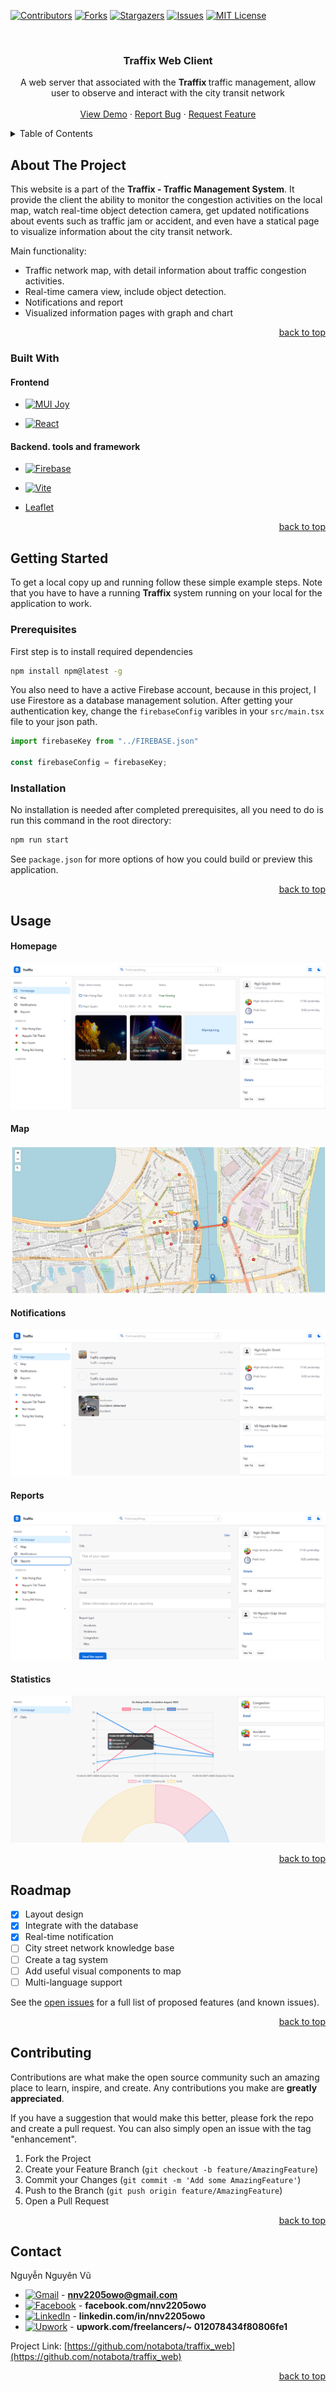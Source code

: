 <a name="readme-top"></a>

[![Contributors][contributors-shield]][contributors-url]
[![Forks][forks-shield]][forks-url]
[![Stargazers][stars-shield]][stars-url]
[![Issues][issues-shield]][issues-url]
[![MIT License][license-shield]][license-url]

<br />
<div align="center">
<h3 align="center">Traffix Web Client</h3>

<p align="center">
    A web server that associated with the <strong> Traffix </strong> traffic management, allow user to observe and interact with the city transit network
    <br />
    <br />
    <a href="https://github.com/notabota/traffix_web">View Demo</a>
    ·
    <a href="https://github.com/notabota/traffix_web/issues">Report Bug</a>
    ·
    <a href="https://github.com/notabota/traffix_web/issues">Request Feature</a>
  </p>
</div>

<!-- TABLE OF CONTENTS -->

<details>
  <summary>Table of Contents</summary>
  <ol>
    <li>
      <a href="#about-the-project">About The Project</a>
      <ul>
        <li><a href="#built-with">Built With</a></li>
      </ul>
    </li>
    <li>
      <a href="#getting-started">Getting Started</a>
      <ul>
        <li><a href="#prerequisites">Prerequisites</a></li>
        <li><a href="#installation">Installation</a></li>
      </ul>
    </li>
    <li><a href="#usage">Usage</a></li>
    <li><a href="#roadmap">Roadmap</a></li>
    <li><a href="#contributing">Contributing</a></li>
    <li><a href="#contact">Contact</a></li>
  </ol>
</details>

<!-- ABOUT THE PROJECT -->

## About The Project

This website is a part of the **Traffix - Traffic Management System**. It provide the client the ability to monitor the
congestion activities on the local map, watch real-time object detection camera, get updated notifications about events
such as traffic jam or accident, and even have a statical page to visualize information about the city transit network.

Main functionality:

* Traffic network map, with detail information about traffic congestion activities.
* Real-time camera view, include object detection.
* Notifications and report
* Visualized information pages with graph and chart

<p style="text-align: right;"><a href="#readme-top">back to top</a></p>

### Built With

#### Frontend

* [![MUI Joy][MUI]][MUI Joy-url]

* [![React][React.js]][React-url]

#### Backend. tools and framework

* [![Firebase]][Firebase-url]

* [![Vite]][Vite-url]

* [Leaflet][Leaflet-url]

<p style="text-align: right;"><a href="#readme-top">back to top</a></p>

<!-- GETTING STARTED -->

## Getting Started

To get a local copy up and running follow these simple example steps. Note that you have to have a running **Traffix**
system running on your local for the application to work.

### Prerequisites

First step is to install required dependencies

```sh
npm install npm@latest -g
```

You also need to have a active Firebase account, because in this project, I use Firestore as a database management
solution. After getting your authentication key, change the ```firebaseConfig``` varibles in your ```src/main.tsx```
file
to your json path.

```js
import firebaseKey from "../FIREBASE.json"

const firebaseConfig = firebaseKey;
```

### Installation

No installation is needed after completed prerequisites, all you need to do is run this command in the root directory:

```sh
npm run start
```

See ```package.json``` for more options of how you could build or preview this application.

<p style="text-align: right;"><a href="#readme-top">back to top</a></p>

<!-- USAGE EXAMPLES -->

## Usage

#### Homepage

![](images/homepage.png)

#### Map

![](images/map.png)

#### Notifications

![](images/notifications.png)

#### Reports

![](images/reports.png)

#### Statistics

![](images/statistics.png)

<p style="text-align: right;"><a href="#readme-top">back to top</a></p>

<!-- ROADMAP -->

## Roadmap

- [X]  Layout design
- [X]  Integrate with the database
- [X]  Real-time notification
- [ ]  City street network knowledge base
- [ ]  Create a tag system
- [ ]  Add useful visual components to map
- [ ]  Multi-language support

See the [open issues](https://github.com/notabota/traffix_web/issues) for a full list of proposed features (and known
issues).

<p style="text-align: right;"><a href="#readme-top">back to top</a></p>

<!-- CONTRIBUTING -->

## Contributing

Contributions are what make the open source community such an amazing place to learn, inspire, and create. Any
contributions you make are **greatly appreciated**.

If you have a suggestion that would make this better, please fork the repo and create a pull request. You can also
simply open an issue with the tag "enhancement".

1. Fork the Project
2. Create your Feature Branch (`git checkout -b feature/AmazingFeature`)
3. Commit your Changes (`git commit -m 'Add some AmazingFeature'`)
4. Push to the Branch (`git push origin feature/AmazingFeature`)
5. Open a Pull Request

<p style="text-align: right;"><a href="#readme-top">back to top</a></p>

## Contact

Nguyễn Nguyên Vũ

* [![Gmail][gmail]]() - **nnv2205owo@gmail.com**
* [![Facebook][facebook]](https://www.facebook.com/nnv2205owo/) - **facebook.com/nnv2205owo**
* [![LinkedIn][linkedin]](https://www.linkedin.com/in/nnv2205owo/) - **linkedin.com/in/nnv2205owo**
* [![Upwork][upwork]](https://www.upwork.com/freelancers/~012078434f80806fe1) - **upwork.com/freelancers/~
  012078434f80806fe1**

Project Link: [https://github.com/notabota/traffix_web](https://github.com/notabota/traffix_web)

<p style="text-align: right;"><a href="#readme-top">back to top</a></p>

<!-- MARKDOWN LINKS & IMAGES -->

[MUI]: https://img.shields.io/badge/MUI-%230081CB.svg?style=for-the-badge&logo=mui&logoColor=white

[MUI Joy-url]: https://mui.com/joy-ui/getting-started/

[React.js]: https://img.shields.io/badge/React-20232A?style=for-the-badge&logo=react&logoColor=61DAFB

[React-url]: https://reactjs.org/

[Firebase]: https://img.shields.io/badge/firebase-%23039BE5.svg?style=for-the-badge&logo=firebase

[Firebase-url]: https://firebase.google.com/

[Vite]: https://img.shields.io/badge/vite-%23646CFF.svg?style=for-the-badge&logo=vite&logoColor=white

[Vite-url]: https://vitejs.dev/

[Leaflet-url]: https://leafletjs.com/

[contributors-shield]: https://img.shields.io/github/contributors/notabota/traffix_web.svg?style=for-the-badge

[contributors-url]: https://github.com/notabota/traffix_web/graphs/contributors

[forks-shield]: https://img.shields.io/github/forks/notabota/traffix_web.svg?style=for-the-badge

[forks-url]: https://github.com/notabota/traffix_web/network/members

[stars-shield]: https://img.shields.io/github/stars/notabota/traffix_web.svg?style=for-the-badge

[stars-url]: https://github.com/notabota/traffix_web/stargazers

[issues-shield]: https://img.shields.io/github/issues/notabota/traffix_web.svg?style=for-the-badge

[issues-url]: https://github.com/notabota/traffix_web/issues

[license-shield]: https://img.shields.io/github/license/notabota/traffix_web.svg?style=for-the-badge

[license-url]: https://github.com/notabota/traffix_web/blob/master/LICENSE.txt

[linkedin-shield]: https://img.shields.io/badge/-LinkedIn-black.svg?style=for-the-badge&logo=linkedin&colorB=555

[linkedin-url]: https://linkedin.com/in/nnv2205owo

[facebook]: https://img.shields.io/badge/Facebook-1877F2?style=for-the-badge&logo=facebook&logoColor=white

[gmail]: https://img.shields.io/badge/Gmail-D14836?style=for-the-badge&logo=gmail&logoColor=white

[linkedin]: https://img.shields.io/badge/LinkedIn-0077B5?style=for-the-badge&logo=linkedin&logoColor=white

[upwork]: https://img.shields.io/badge/UpWork-6FDA44?style=for-the-badge&logo=Upwork&logoColor=white
